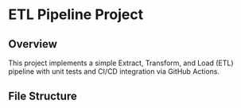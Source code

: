 # ETL Pipeline Project

## Overview
This project implements a simple Extract, Transform, and Load (ETL) pipeline with unit tests and CI/CD integration via GitHub Actions.

## File Structure
